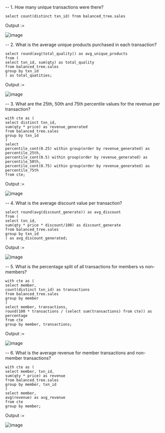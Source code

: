 
-- 1. How many unique transactions were there?
```
select count(distinct txn_id) from balanced_tree.sales
```

Output :=

![image](https://github.com/VishalNimbolkar/8weeksqlchallenge/assets/80448632/110b9320-9870-455a-a88f-b26522864a3e)



-- 2. What is the average unique products purchased in each transaction?
```
select round(avg(total_quality)) as avg_unique_products
from (
select txn_id, sum(qty) as total_quality 
from balanced_tree.sales
group by txn_id
) as total_quatities;
````

Output := 

![image](https://github.com/VishalNimbolkar/8weeksqlchallenge/assets/80448632/65a2072d-64ed-4e6e-86c2-06772eb48fc4)

-- 3. What are the 25th, 50th and 75th percentile values for the revenue per transaction?
```
with cte as (
select distinct txn_id,
sum(qty * price) as revenue_generated
from balanced_tree.sales
group by txn_id
)
select 
percentile_cont(0.25) within group(order by revenue_generated) as percentile_25th,
percentile_cont(0.5) within group(order by revenue_generated) as percentile_50th,
percentile_cont(0.75) within group(order by revenue_generated) as percentile_75th
from cte;
```

Output := 

![image](https://github.com/VishalNimbolkar/8weeksqlchallenge/assets/80448632/4051cac6-eb9a-426e-a636-816f911e6b58)



-- 4. What is the average discount value per transaction?
```
select round(avg(discount_generate)) as avg_discount
from (
select txn_id, 
sum(qty * price * discount/100) as discount_generate 
from balanced_tree.sales
group by txn_id
) as avg_discount_generated;
```

Output :=

![image](https://github.com/VishalNimbolkar/8weeksqlchallenge/assets/80448632/64203532-8c07-4c8f-91ce-527c5295a592)


-- 5. What is the percentage split of all transactions for members vs non-members?
```
with cte as (
select member,
count(distinct txn_id) as transactions
from balanced_tree.sales
group by member
)
select member, transactions,
round(100 * transactions / (select sum(transactions) from cte)) as percentage
from cte
group by member, transactions;
```

Output := 

![image](https://github.com/VishalNimbolkar/8weeksqlchallenge/assets/80448632/6922e246-6b24-4d46-b8d7-e3babda10ff9)



-- 6. What is the average revenue for member transactions and non-member transactions?
```
with cte as (
select member, txn_id,
sum(qty * price) as revenue
from balanced_tree.sales
group by member, txn_id
)
select member, 
avg(revenue) as avg_revenue
from cte
group by member;
```
Output := 

![image](https://github.com/VishalNimbolkar/8weeksqlchallenge/assets/80448632/4110c128-578e-4a67-be4f-68801f61da90)
